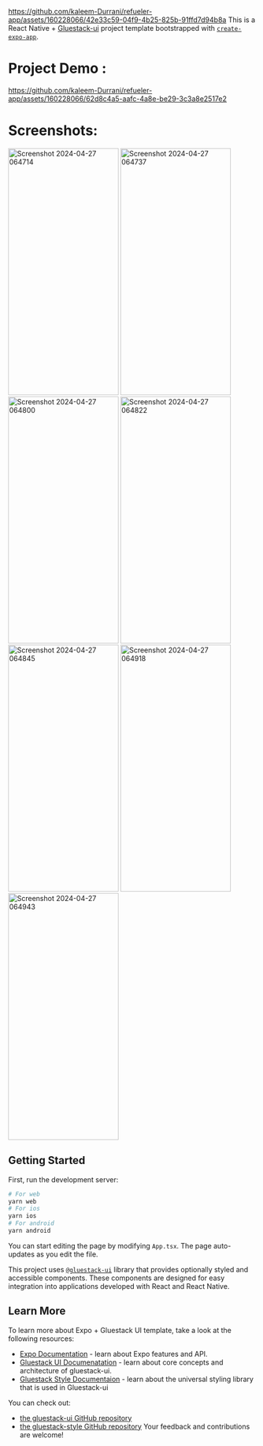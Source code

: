 
https://github.com/kaleem-Durrani/refueler-app/assets/160228066/42e33c59-04f9-4b25-825b-91ffd7d94b8a
This is a React Native + [Gluestack-ui](https://ui.gluestack.io/) project template bootstrapped with [`create-expo-app`](https://docs.expo.dev/get-started/create-a-project/).

# Project Demo : 

https://github.com/kaleem-Durrani/refueler-app/assets/160228066/62d8c4a5-aafc-4a8e-be29-3c3a8e2517e2


# Screenshots:

<img width="224" height="500" alt="Screenshot 2024-04-27 064714" src="https://github.com/kaleem-Durrani/refueler-app/assets/160228066/8ffd5e9f-13db-4d03-84f6-5d081d612bf5">
<img width="224" height="500" alt="Screenshot 2024-04-27 064737" src="https://github.com/kaleem-Durrani/refueler-app/assets/160228066/62006c55-5965-4c3b-8026-5e85fee0e2cf">
<img width="224" height="500" alt="Screenshot 2024-04-27 064800" src="https://github.com/kaleem-Durrani/refueler-app/assets/160228066/6d9cb853-65ee-4f7b-b353-dc308f688256">
<img width="224" height="500" alt="Screenshot 2024-04-27 064822" src="https://github.com/kaleem-Durrani/refueler-app/assets/160228066/e533aeed-57d2-468a-a291-123d8044907e">
<img width="224" height="500" alt="Screenshot 2024-04-27 064845" src="https://github.com/kaleem-Durrani/refueler-app/assets/160228066/d0f3dc9d-5d17-4aba-9cad-e92b30b42f8d">
<img width="224" height="500" alt="Screenshot 2024-04-27 064918" src="https://github.com/kaleem-Durrani/refueler-app/assets/160228066/e8b6d1c4-f248-47d9-a33f-5d0a33449047">
<img width="224" height="500" alt="Screenshot 2024-04-27 064943" src="https://github.com/kaleem-Durrani/refueler-app/assets/160228066/58b79a3a-e55b-4202-a2ef-fec3346da2d9">


## Getting Started

First, run the development server:

```bash
# For web
yarn web
# For ios
yarn ios
# For android
yarn android
```

You can start editing the page by modifying `App.tsx`. The page auto-updates as you edit the file.

This project uses [`@gluestack-ui`](https://ui.gluestack.io/docs/overview/introduction) library that provides optionally styled and accessible components. These components are designed for easy integration into applications developed with React and React Native.


## Learn More

To learn more about Expo + Gluestack UI template, take a look at the following resources:

- [Expo Documentation](https://github.com/expo/expo) - learn about Expo features and API.
- [Gluestack UI Documenatation](https://ui.gluestack.io/docs/overview/introduction) - learn about core concepts and architecture of gluestack-ui.
- [Gluestack Style Documentaion](https://style.gluestack.io/docs/overview/introduction) - learn about the universal styling library that is used in Gluestack-ui

You can check out:
- [the gluestack-ui GitHub repository](https://github.com/gluestack/gluestack-ui)
- [the gluestack-style GitHub repository](https://github.com/gluestack/gluestack-style)
Your feedback and contributions are welcome!
